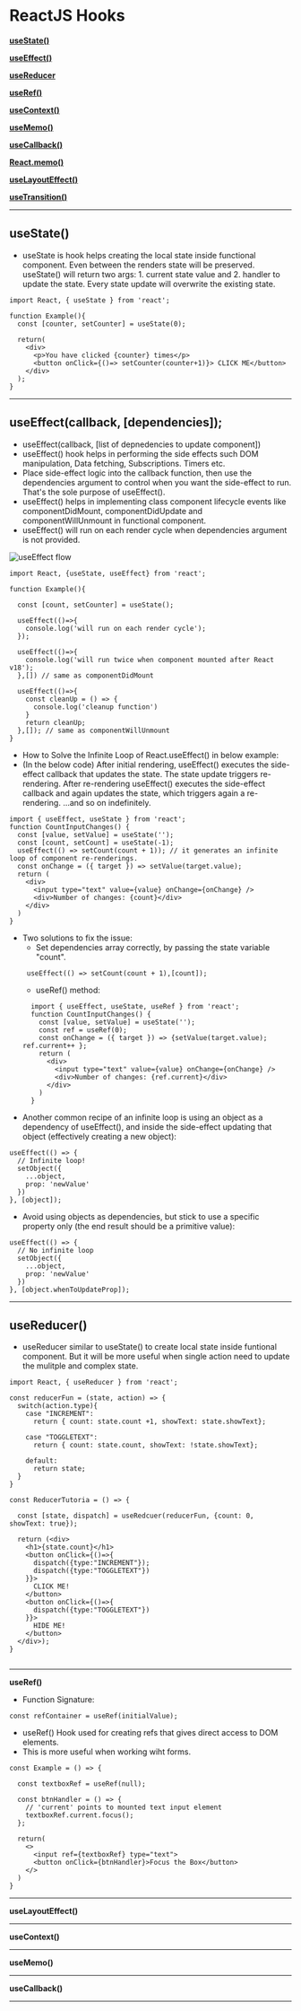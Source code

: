 # ReactJS Hooks

[**useState()**](#useState)

[**useEffect()**](#useEffect)

[**useReducer**](#useReducer)

[**useRef()**](#useRef)

[**useContext()**](#useContext)

[**useMemo()**](#useMemo)

[**useCallback()**](#useCallback)

[**React.memo()**](#react-memo)

[**useLayoutEffect()**](#useLayoutEffect)

[**useTransition()**](#useTransition)

---

<a name='useState'></a>

## useState()

- useState is hook helps creating the local state inside functional component. Even between the renders state will be preserved. useState() will return two args: 1. current state value and 2. handler to update the state. Every state update will overwrite the existing state.

```
import React, { useState } from 'react';

function Example(){
  const [counter, setCounter] = useState(0);

  return(
    <div>
      <p>You have clicked {counter} times</p>
      <button onClick={()=> setCounter(counter+1)}> CLICK ME</button>
    </div>
  );
}
```

---

<a name='useEffect'></a>

## useEffect(callback, [dependencies]);

- useEffect(callback, [list of depnedencies to update component])
- useEffect() hook helps in performing the side effects such DOM manipulation, Data fetching, Subscriptions. Timers etc.
- Place side-effect logic into the callback function, then use the dependencies argument to control when you want the side-effect to run. That's the sole purpose of useEffect().
- useEffect() helps in implementing class component lifecycle events like componentDidMount, componentDidUpdate and componentWillUnmount in functional component.
- useEffect() will run on each render cycle when dependencies argument is not provided.

![useEffect flow](https://dmitripavlutin.com/d0532a1ba251b6730f64aff0a02b0925/callback-cleanup-2.svg)

```
import React, {useState, useEffect} from 'react';

function Example(){

  const [count, setCounter] = useState();

  useEffect(()=>{
    console.log('will run on each render cycle');
  });

  useEffect(()=>{
    console.log('will run twice when component mounted after React v18');
  },[]) // same as componentDidMount

  useEffect(()=>{
    const cleanUp = () => {
      console.log('cleanup function')
    }
    return cleanUp;
  },[]); // same as componentWillUnmount
}
```

- How to Solve the Infinite Loop of React.useEffect() in below example:
- (In the below code) After initial rendering, useEffect() executes the side-effect callback that updates the state. The state update triggers re-rendering. After re-rendering useEffect() executes the side-effect callback and again updates the state, which triggers again a re-rendering. ...and so on indefinitely.

```
import { useEffect, useState } from 'react';
function CountInputChanges() {
  const [value, setValue] = useState('');
  const [count, setCount] = useState(-1);
  useEffect(() => setCount(count + 1)); // it generates an infinite loop of component re-renderings.
  const onChange = ({ target }) => setValue(target.value);
  return (
    <div>
      <input type="text" value={value} onChange={onChange} />
      <div>Number of changes: {count}</div>
    </div>
  )
}
```

- Two solutions to fix the issue:
  - Set dependencies array correctly, by passing the state variable "count".
  ```
   useEffect(() => setCount(count + 1),[count]);
  ```
  - useRef() method:
  ```
    import { useEffect, useState, useRef } from 'react';
    function CountInputChanges() {
      const [value, setValue] = useState('');
      const ref = useRef(0);
      const onChange = ({ target }) => {setValue(target.value); ref.current++ };
      return (
        <div>
          <input type="text" value={value} onChange={onChange} />
          <div>Number of changes: {ref.current}</div>
        </div>
      )
    }
  ```
- Another common recipe of an infinite loop is using an object as a dependency of useEffect(), and inside the side-effect updating that object (effectively creating a new object):

```
useEffect(() => {
  // Infinite loop!
  setObject({
    ...object,
    prop: 'newValue'
  })
}, [object]);
```

- Avoid using objects as dependencies, but stick to use a specific property only (the end result should be a primitive value):

```
useEffect(() => {
  // No infinite loop
  setObject({
    ...object,
    prop: 'newValue'
  })
}, [object.whenToUpdateProp]);
```

---

<a name='useReducer'></a>

## useReducer()

- useReducer similar to useState() to create local state inside funtional component. But it will be more useful when single action need to update the mulitple and complex state.

```
import React, { useReducer } from 'react';

const reducerFun = (state, action) => {
  switch(action.type){
    case "INCREMENT":
      return { count: state.count +1, showText: state.showText};

    case "TOGGLETEXT":
      return { count: state.count, showText: !state.showText};

    default:
      return state;
  }
}

const ReducerTutoria = () => {

  const [state, dispatch] = useRedcuer(reducerFun, {count: 0, showText: true});

  return (<div>
    <h1>{state.count}</h1>
    <button onClick={()=>{
      dispatch({type:"INCREMENT"});
      dispatch({type:"TOGGLETEXT"})
    }}>
      CLICK ME!
    </button>
    <button onClick={()=>{
      dispatch({type:"TOGGLETEXT"})
    }}>
      HIDE ME!
    </button>
  </div>);
}


```

---

**useRef()**

- Function Signature:

```
const refContainer = useRef(initialValue);
```

- useRef() Hook used for creating refs that gives direct access to DOM elements.
- This is more useful when working wiht forms.

```
const Example = () => {

  const textboxRef = useRef(null);

  const btnHandler = () => {
    // 'current' points to mounted text input element
    textboxRef.current.focus();
  };

  return(
    <>
      <input ref={textboxRef} type="text">
      <button onClick={btnHandler}>Focus the Box</button>
    </>
  )
}

```

---

**useLayoutEffect()**

---

**useContext()**

---

**useMemo()**

---

**useCallback()**

---
